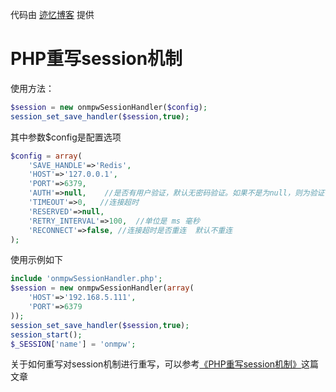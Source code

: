 代码由 [迹忆博客](http://www.onmpw.com) 提供
# PHP重写session机制
使用方法：
```php
$session = new onmpwSessionHandler($config);
session_set_save_handler($session,true);
```
其中参数$config是配置选项
```php
$config = array(
    'SAVE_HANDLE'=>'Redis',
    'HOST'=>'127.0.0.1',
    'PORT'=>6379,
    'AUTH'=>null,    //是否有用户验证，默认无密码验证。如果不是为null，则为验证密码
    'TIMEOUT'=>0,   //连接超时
    'RESERVED'=>null,
    'RETRY_INTERVAL'=>100,  //单位是 ms 毫秒
    'RECONNECT'=>false, //连接超时是否重连  默认不重连
);
```
使用示例如下
```php
include 'onmpwSessionHandler.php';
$session = new onmpwSessionHandler(array(
    'HOST'=>'192.168.5.111',
    'PORT'=>6379
));
session_set_save_handler($session,true);
session_start();
$_SESSION['name'] = 'onmpw';
```
关于如何重写对session机制进行重写，可以参考[《PHP重写session机制》](http://www.onmpw.com)这篇文章
